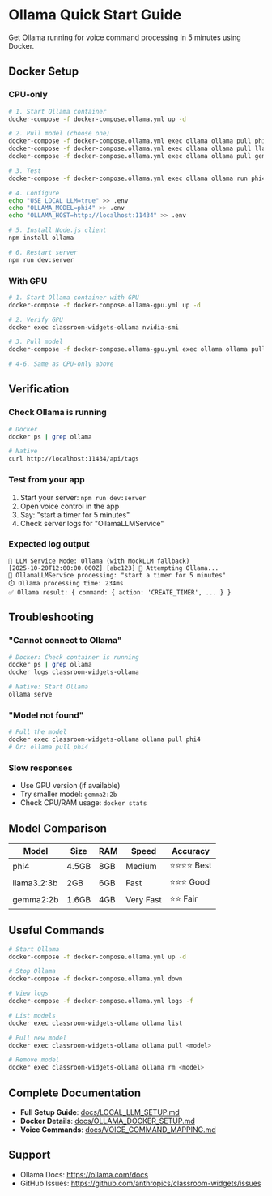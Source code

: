 # Ollama Quick Start Guide

Get Ollama running for voice command processing in 5 minutes using Docker.

## Docker Setup

### CPU-only

```bash
# 1. Start Ollama container
docker-compose -f docker-compose.ollama.yml up -d

# 2. Pull model (choose one)
docker-compose -f docker-compose.ollama.yml exec ollama ollama pull phi4          # Best accuracy
docker-compose -f docker-compose.ollama.yml exec ollama ollama pull llama3.2:3b  # Good balance
docker-compose -f docker-compose.ollama.yml exec ollama ollama pull gemma2:2b    # Faster

# 3. Test
docker-compose -f docker-compose.ollama.yml exec ollama ollama run phi4 "Convert to JSON: start timer"

# 4. Configure
echo "USE_LOCAL_LLM=true" >> .env
echo "OLLAMA_MODEL=phi4" >> .env
echo "OLLAMA_HOST=http://localhost:11434" >> .env

# 5. Install Node.js client
npm install ollama

# 6. Restart server
npm run dev:server
```

### With GPU

```bash
# 1. Start Ollama container with GPU
docker-compose -f docker-compose.ollama-gpu.yml up -d

# 2. Verify GPU
docker exec classroom-widgets-ollama nvidia-smi

# 3. Pull model
docker-compose -f docker-compose.ollama-gpu.yml exec ollama ollama pull phi4

# 4-6. Same as CPU-only above
```


## Verification

### Check Ollama is running

```bash
# Docker
docker ps | grep ollama

# Native
curl http://localhost:11434/api/tags
```

### Test from your app

1. Start your server: `npm run dev:server`
2. Open voice control in the app
3. Say: "start a timer for 5 minutes"
4. Check server logs for "OllamaLLMService"

### Expected log output

```
🤖 LLM Service Mode: Ollama (with MockLLM fallback)
[2025-10-20T12:00:00.000Z] [abc123] 🤖 Attempting Ollama...
🤖 OllamaLLMService processing: "start a timer for 5 minutes"
⏱️ Ollama processing time: 234ms
✅ Ollama result: { command: { action: 'CREATE_TIMER', ... } }
```

## Troubleshooting

### "Cannot connect to Ollama"

```bash
# Docker: Check container is running
docker ps | grep ollama
docker logs classroom-widgets-ollama

# Native: Start Ollama
ollama serve
```

### "Model not found"

```bash
# Pull the model
docker exec classroom-widgets-ollama ollama pull phi4
# Or: ollama pull phi4
```

### Slow responses

- Use GPU version (if available)
- Try smaller model: `gemma2:2b`
- Check CPU/RAM usage: `docker stats`

## Model Comparison

| Model | Size | RAM | Speed | Accuracy |
|-------|------|-----|-------|----------|
| phi4 | 4.5GB | 8GB | Medium | ⭐⭐⭐⭐ Best |
| llama3.2:3b | 2GB | 6GB | Fast | ⭐⭐⭐ Good |
| gemma2:2b | 1.6GB | 4GB | Very Fast | ⭐⭐ Fair |

## Useful Commands

```bash
# Start Ollama
docker-compose -f docker-compose.ollama.yml up -d

# Stop Ollama
docker-compose -f docker-compose.ollama.yml down

# View logs
docker-compose -f docker-compose.ollama.yml logs -f

# List models
docker exec classroom-widgets-ollama ollama list

# Pull new model
docker exec classroom-widgets-ollama ollama pull <model>

# Remove model
docker exec classroom-widgets-ollama ollama rm <model>
```

## Complete Documentation

- **Full Setup Guide**: [docs/LOCAL_LLM_SETUP.md](../docs/LOCAL_LLM_SETUP.md)
- **Docker Details**: [docs/OLLAMA_DOCKER_SETUP.md](../docs/OLLAMA_DOCKER_SETUP.md)
- **Voice Commands**: [docs/VOICE_COMMAND_MAPPING.md](../docs/VOICE_COMMAND_MAPPING.md)

## Support

- Ollama Docs: https://ollama.com/docs
- GitHub Issues: https://github.com/anthropics/classroom-widgets/issues
